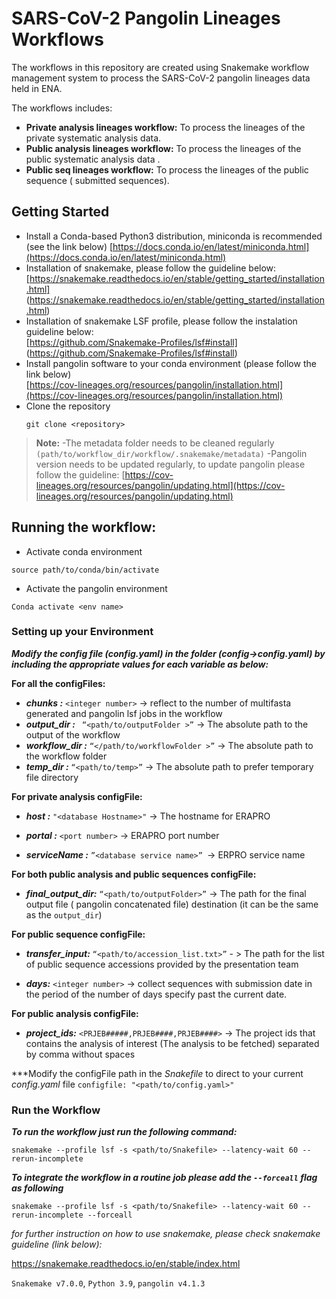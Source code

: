 ﻿# SARS-CoV-2 Pangolin Lineages Workflows

The workflows in this repository are created using Snakemake workflow management system to process the SARS-CoV-2 pangolin lineages data held in ENA. 

The workflows includes:
 - **Private analysis lineages workflow:** To process the lineages of the private systematic analysis data.
 - **Public analysis lineages workflow:** To process the lineages of the public systematic analysis data .
 - **Public seq lineages workflow:** To process the lineages of the public sequence ( submitted sequences).

## Getting Started

 - Install a Conda-based Python3 distribution, miniconda is recommended (see the link below)
   [https://docs.conda.io/en/latest/miniconda.html](https://docs.conda.io/en/latest/miniconda.html)
 - Installation of snakemake, please follow the guideline below:      
   [https://snakemake.readthedocs.io/en/stable/getting_started/installation.html]
   (https://snakemake.readthedocs.io/en/stable/getting_started/installation.html)
  - Installation of snakemake LSF profile, please follow the instalation guideline below:      
   [https://github.com/Snakemake-Profiles/lsf#install]
   (https://github.com/Snakemake-Profiles/lsf#install)
 - Install pangolin software to your conda environment (please follow the link below)   
   [https://cov-lineages.org/resources/pangolin/installation.html](https://cov-lineages.org/resources/pangolin/installation.html)
 - Clone the repository  
   ```
   git clone <repository>
   ```

>**Note:**
 -The metadata folder needs to be cleaned regularly ```(path/to/workflow_dir/workflow/.snakemake/metadata)```
 -Pangolin version needs to be updated regularly, to update pangolin please follow the guideline:
   [https://cov-lineages.org/resources/pangolin/updating.html](https://cov-lineages.org/resources/pangolin/updating.html) 
   

## Running the workflow:

 - Activate conda environment

```
source path/to/conda/bin/activate
```

 - Activate the pangolin environment

```
Conda activate <env name>
```
### Setting up your Environment

***Modify the config file (config.yaml) in the folder (config->config.yaml) by including the appropriate values for each variable as below:***

**For all the configFiles:**

 - ***chunks :*** ```<integer number>``` -> reflect to the number of multifasta generated and pangolin lsf jobs in the workflow
 - ***output_dir :***  ``` “<path/to/outputFolder >”``` -> The absolute path to the output of the workflow
 - ***workflow_dir :*** ```“</path/to/workflowFolder >”``` -> The absolute path to the workflow folder
 - ***temp_dir :*** ```“<path/to/temp>”``` -> The absolute path to prefer temporary file directory

**For private analysis configFile:**

 - ***host :*** ```"<database Hostname>"``` -> The hostname for ERAPRO

 - ***portal :*** ```<port number>``` -> ERAPRO port number

 - ***serviceName :*** ```”<database service name>” ```-> ERPRO service name

**For both public analysis and public sequences configFile:**

 - ***final_output_dir:*** ```“<path/to/outputFolder>”``` -> The path for the final output file ( pangolin concatenated file) destination (it can be the same as the ```output_dir```)

**For public sequence configFile:**

 - ***transfer_input:*** ```“<path/to/accession_list.txt>”``` - > The path for the list of public sequence accessions provided by the presentation team

 - ***days:*** ```<integer number>``` -> collect sequences with submission date in the period of the number of days specify past the current date.

**For public analysis configFile:**
  - ***project_ids:*** ```<PRJEB#####,PRJEB####,PRJEB####>``` -> The project ids that contains the analysis of interest (The analysis to be fetched) separated by comma without spaces 


***Modify the configFile path in the *Snakefile* to direct to your current *config.yaml* file
   ``` configfile: "<path/to/config.yaml>" ```

### Run the Workflow
***To run the workflow just run the following command:***

```snakemake --profile lsf -s <path/to/Snakefile> --latency-wait 60 --rerun-incomplete```

***To integrate the workflow in a routine job please add the ```--forceall``` flag as following***

```snakemake --profile lsf -s <path/to/Snakefile> --latency-wait 60 --rerun-incomplete --forceall```

*for further instruction on how to use snakemake, please check snakemake guideline (link below):*

https://snakemake.readthedocs.io/en/stable/index.html

```Snakemake v7.0.0```, ```Python 3.9```,  ```pangolin v4.1.3```
